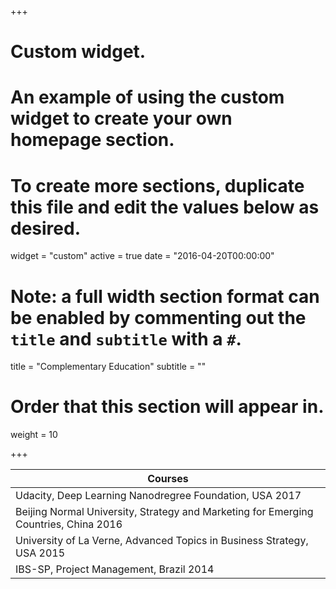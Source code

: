 +++
# Custom widget.
# An example of using the custom widget to create your own homepage section.
# To create more sections, duplicate this file and edit the values below as desired.
widget = "custom"
active = true
date = "2016-04-20T00:00:00"

# Note: a full width section format can be enabled by commenting out the `title` and `subtitle` with a `#`.
title = "Complementary Education"
subtitle = ""

# Order that this section will appear in.
weight = 10

+++

| Courses        																         |
| -------------------------------------------------------------------------------------- |
|Udacity, Deep Learning Nanodregree Foundation, USA 2017								 |	
|Beijing Normal University, Strategy and Marketing for Emerging Countries, China 2016    |
|University of La Verne, Advanced Topics in Business Strategy, USA 2015                  |
|IBS-SP, Project Management, Brazil 2014     									         |

